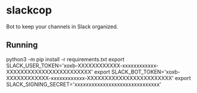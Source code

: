 # slackcop
Bot to keep your channels in Slack organized.

## Running
python3 -m pip install -r requirements.txt
export SLACK_USER_TOKEN='xoxb-XXXXXXXXXXXX-xxxxxxxxxxxx-XXXXXXXXXXXXXXXXXXXXXXXX'
export SLACK_BOT_TOKEN='xoxb-XXXXXXXXXXXX-xxxxxxxxxxxx-XXXXXXXXXXXXXXXXXXXXXXXX'
export SLACK_SIGNING_SECRET='xxxxxxxxxxxxxxxxxxxxxxxxxxxxxx'
